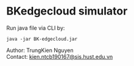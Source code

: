 # BKedgecloud simulator

Run java file via CLI by: 

``` java -jar BK-edgecloud.jar ```

Author: TrungKien Nguyen  
Contact: kien.ntcb190167@sis.hust.edu.vn
